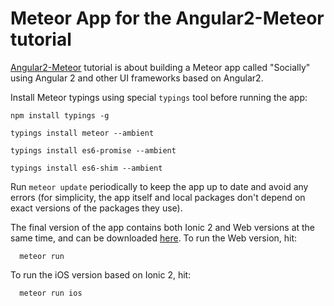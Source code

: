 # Meteor App for the Angular2-Meteor tutorial

[Angular2-Meteor](http://www.angular-meteor.com/tutorials/socially/angular2/bootstrapping) tutorial is about building a Meteor app
called "Socially" using Angular 2 and other UI frameworks based on Angular2.

Install Meteor typings using special `typings` tool before running the app:

```
npm install typings -g

typings install meteor --ambient

typings install es6-promise --ambient

typings install es6-shim --ambient

```

Run `meteor update` periodically to keep the app up to date and avoid any errors
(for simplicity, the app itself and local packages don't depend on exact versions of the packages they use).

The final version of the app contains both Ionic 2 and Web versions at the same time, and 
can be downloaded [here](https://github.com/Urigo/meteor-angular2.0-socially/archive/Step_22.zip).
To run the Web version, hit:

```
  meteor run
```

To run the iOS version based on Ionic 2, hit:

```
  meteor run ios
```
